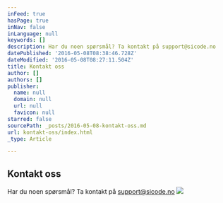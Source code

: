 ```yaml
---
inFeed: true
hasPage: true
inNav: false
inLanguage: null
keywords: []
description: Har du noen spørsmål? Ta kontakt på support@sicode.no
datePublished: '2016-05-08T08:38:46.728Z'
dateModified: '2016-05-08T08:27:11.504Z'
title: Kontakt oss
author: []
authors: []
publisher:
  name: null
  domain: null
  url: null
  favicon: null
starred: false
sourcePath: _posts/2016-05-08-kontakt-oss.md
url: kontakt-oss/index.html
_type: Article

---
```

## Kontakt oss

Har du noen spørsmål? Ta kontakt på support@sicode.no
![](https://the-grid-user-content.s3-us-west-2.amazonaws.com/5148feab-c723-4425-92d6-9a9aa597a484.jpg)